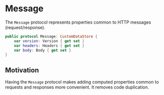 # Message

The `Message` protocol represents properties common to HTTP messages (request/response).

```swift
public protocol Message: CustomDataStore {
    var version: Version { get set }
    var headers: Headers { get set }
    var body: Body { get set }
}
```

## Motivation

Having the `Message` protocol makes adding computed properties common to requests and responses more convenient. It removes code duplication.